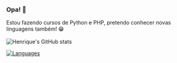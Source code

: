 ### Opa! 👋

Estou fazendo cursos de Python e PHP, pretendo conhecer novas linguagens também! 😁
<br>
<br>
![Henrique's GitHub stats](https://github-readme-stats.vercel.app/api?username=Loiroo&show_icons=true&theme=radical)

[![Languages](https://github-readme-stats.vercel.app/api/top-langs/?username=Loiroo&layout=compact)](https://github.com/anuraghazra/github-readme-stats)
